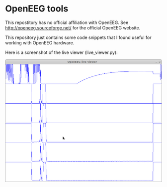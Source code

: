 OpenEEG tools
=============

This repostitory has no official affiliation with OpenEEG. See http://openeeg.sourceforge.net/ for the official OpenEEG website.

This repository just contains some code snippets that I found useful for working with OpenEEG hardware.

Here is a screenshot of the live viewer (live_viewer.py):

![Live viewer](demo.png)